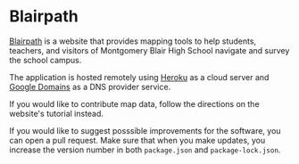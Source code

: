 # Blairpath

[Blairpath](blairpath.org) is a website that provides mapping tools to help students, teachers, and visitors of Montgomery Blair High School navigate and survey the school campus.

The application is hosted remotely using [Heroku](heroku.com) as a cloud server and [Google Domains](https://domains.google/) as a DNS provider service.

If you would like to contribute map data, follow the directions on the website's tutorial instead.

If you would like to suggest posssible improvements for the software, you can open a pull request. Make sure that when you make updates, you increase the version number in both `package.json` and `package-lock.json`.